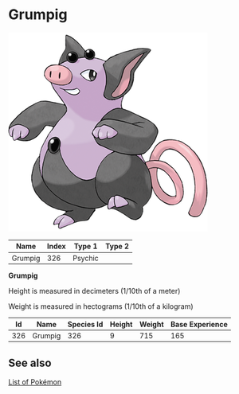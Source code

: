 # Grumpig


![Grumpig](images/326.png)

| **Name** | **Index** | **Type 1** | **Type 2** |
|----|----|----|----|
| Grumpig | 326 | Psychic  |  |

**Grumpig** 


Height is measured in decimeters (1/10th of a meter)

Weight is measured in hectograms (1/10th of a kilogram)

| **Id** | **Name** | **Species Id** | **Height** | **Weight** | **Base Experience** |
|--------|----------|----------------|------------|------------|---------------------|
| 326 | Grumpig | 326 | 9 | 715 | 165 |


## See also

[List of Pokémon](../pokemon.md)
